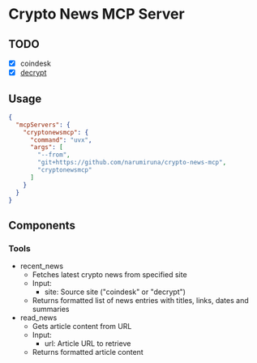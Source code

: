 # Crypto News MCP Server

## TODO

- [x] coindesk
- [x] [decrypt](https://decrypt.co/)

## Usage

```json
{
  "mcpServers": {
    "cryptonewsmcp": {
      "command": "uvx",
      "args": [
        "--from",
        "git+https://github.com/narumiruna/crypto-news-mcp",
        "cryptonewsmcp"
      ]
    }
  }
}
```

## Components

### Tools

- recent_news
  - Fetches latest crypto news from specified site
  - Input:
    - site: Source site ("coindesk" or "decrypt")
  - Returns formatted list of news entries with titles, links, dates and summaries
- read_news
  - Gets article content from URL
  - Input:
    - url: Article URL to retrieve
  - Returns formatted article content

